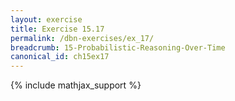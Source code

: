 ```yaml
---
layout: exercise
title: Exercise 15.17
permalink: /dbn-exercises/ex_17/
breadcrumb: 15-Probabilistic-Reasoning-Over-Time
canonical_id: ch15ex17
---
```


{% include mathjax_support %}
